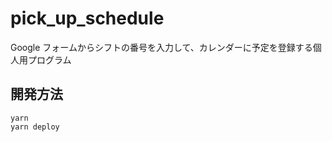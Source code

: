 # pick_up_schedule

Google フォームからシフトの番号を入力して、カレンダーに予定を登録する個人用プログラム

## 開発方法

```shell
yarn
yarn deploy
```